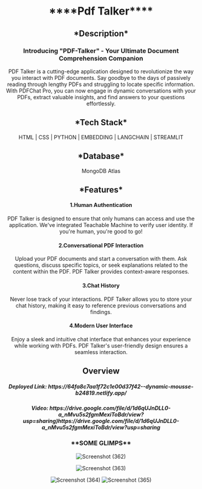  <div align="center">
  <h1>****Pdf Talker****</h1>

  <h2 align="center">*Description* </h2>
<h3>
 Introducing "PDF-Talker" - Your Ultimate Document Comprehension Companion</h3>

<p>PDF Talker is a cutting-edge application designed to revolutionize the way you interact with PDF documents. Say goodbye to the days of passively reading through lengthy PDFs and struggling to locate specific information. With PDFChat Pro, you can now engage in dynamic conversations with your PDFs, extract valuable insights, and find answers to your questions effortlessly.</p>

<h2 align="center">*Tech Stack*</h2>
<p align="center">HTML | CSS | PYTHON | EMBEDDING | LANGCHAIN | STREAMLIT</p>

<h2 align="center"> *Database* </h2>
<p align="center">MongoDB Atlas </p>

<h2 align="center">*Features* </h2>
<h4  align="center">1.Human Authentication</h4>
<p >PDF Talker is designed to ensure that only humans can access and use the application. We've integrated Teachable Machine to verify user identity. If you're human, you're good to go!</p>

<h4  align="center">2.Conversational PDF Interaction</h4>
<p  align="center">Upload your PDF documents and start a conversation with them. Ask questions, discuss specific topics, or seek explanations related to the content within the PDF. PDF Talker provides context-aware responses.</p>

<h4  align="center">3.Chat History</h4>
<p  align="center">Never lose track of your interactions. PDF Talker allows you to store your chat history, making it easy to reference previous conversations and findings.</p>

<h4  align="center">4.Modern User Interface</h4>
<p  align="center">Enjoy a sleek and intuitive chat interface that enhances your experience while working with PDFs. PDF Talker's user-friendly design ensures a seamless interaction.</p>

 <h2 align="center">Overview</h2>
  <h5 align="center">Deployed Link: https://64fa8c7aa1f72c1e00d37f42--dynamic-mousse-b24819.netlify.app/ </h5>
   <h5 align="center">Video: https://drive.google.com/file/d/1d6qUJnDLL0-a_nMvu5s2fgmMexiToBdr/view?usp=sharing)https://drive.google.com/file/d/1d6qUJnDLL0-a_nMvu5s2fgmMexiToBdr/view?usp=sharing</h5>



<h3 align="center">**SOME GLIMPS**</h3>

![Screenshot (362)](https://github.com/senapathisowjanya/CosMos-project/assets/119430125/dcca63ec-b231-4974-86bc-2dc28da03507)

   ![Screenshot (363)](https://github.com/senapathisowjanya/CosMos-project/assets/119430125/f4ee5d2e-afeb-4866-a758-69bde7cf886f)

![Screenshot (364)](https://github.com/senapathisowjanya/CosMos-project/assets/119430125/37012fdf-7a2f-40f7-9b0b-73a30e136aec)
![Screenshot (365)](https://github.com/senapathisowjanya/CosMos-project/assets/119430125/be291e5e-c289-4f85-aaeb-d11901c71a2b)

</div>

